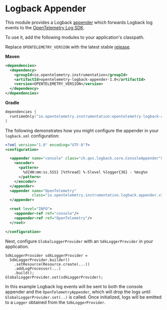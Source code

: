 # Logback Appender

This module provides a Logback [appender](https://logback.qos.ch/manual/appenders.html) which
forwards Logback log events to the
[OpenTelemetry Log SDK](https://github.com/open-telemetry/opentelemetry-java/tree/main/sdk/logs).

To use it, add the following modules to your application's classpath.

Replace `OPENTELEMETRY_VERSION` with the latest
stable [release](https://search.maven.org/search?q=g:io.opentelemetry.instrumentation).

**Maven**

```xml
<dependencies>
  <dependency>
    <groupId>io.opentelemetry.instrumentation</groupId>
    <artifactId>opentelemetry-logback-appender-1.0</artifactId>
    <version>OPENTELEMETRY_VERSION</version>
  </dependency>
</dependencies>
```

**Gradle**

```kotlin
dependencies {
  runtimeOnly("io.opentelemetry.instrumentation:opentelemetry-logback-appender-1.0:OPENTELEMETRY_VERSION")
}
```

The following demonstrates how you might configure the appender in your `logback.xml` configuration:

```xml
<?xml version="1.0" encoding="UTF-8"?>
<configuration>

  <appender name="console" class="ch.qos.logback.core.ConsoleAppender">
    <encoder>
      <pattern>
        %d{HH:mm:ss.SSS} [%thread] %-5level %logger{36} - %msg%n
      </pattern>
    </encoder>
  </appender>
  <appender name="OpenTelemetry"
            class="io.opentelemetry.instrumentation.logback.appender.v1_0.OpenTelemetryAppender">
  </appender>

  <root level="INFO">
    <appender-ref ref="console"/>
    <appender-ref ref="OpenTelemetry"/>
  </root>

</configuration>
```

Next, configure `GlobalLoggerProvider` with an `SdkLoggerProvider` in your application.

```
SdkLoggerProvider sdkLoggerProvider =
  SdkLoggerProvider.builder()
    .setResource(Resource.create(...))
    .addLogProcessor(...)
    .build();
GlobalLoggerProvider.set(sdkLoggerProvider);
```

In this example Logback log events will be sent to both the console appender and
the `OpenTelemetryAppender`, which will drop the logs until `GlobalLoggerProvider.set(..)` is
called. Once initialized, logs will be emitted to a `Logger` obtained from the `SdkLoggerProvider`.
